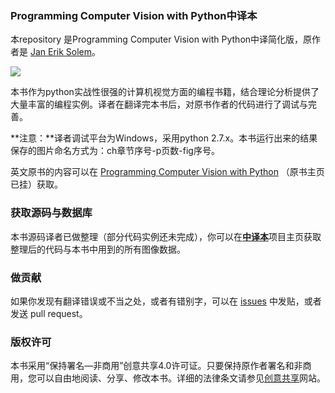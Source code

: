 ### **Programming Computer Vision with Python中译本**

本repository 是Programming Computer Vision with Python中译简化版，原作者是 [Jan Erik Solem](http://www.maths.lth.se/matematiklth/personal/solem/)。

![](http://yuanyong.org/pcvwithpython//assets/images/cover.png)

本书作为python实战性很强的计算机视觉方面的编程书籍，结合理论分析提供了大量丰富的编程实例。译者在翻译完本书后，对原书作者的代码进行了调试与完善。

**注意：**译者调试平台为Windows，采用python 2.7.x。本书运行出来的结果保存的图片命名方式为：ch章节序号-p页数-fig序号。

英文原书的内容可以在 [Programming Computer Vision with Python](http://programmingcomputervision.com/) （原书主页已挂）获取。

### **获取源码与数据库**

本书源码译者已做整理（部分代码实例还未完成），你可以在[**中译本**](http://yuanyong.org/pcvwithpython/)项目主页获取整理后的代码与本书中用到的所有图像数据。

### **做贡献**

如果你发现有翻译错误或不当之处，或者有错别字，可以在 [issues](https://github.com/willard-yuan/zh-pcvwithpy/issues) 中发贴，或者发送 pull request。

### **版权许可**

本书采用“保持署名—非商用”创意共享4.0许可证。只要保持原作者署名和非商用，您可以自由地阅读、分享、修改本书。详细的法律条文请参见[创意共享](http://creativecommons.org/licenses/by-nc/4.0/)网站。
